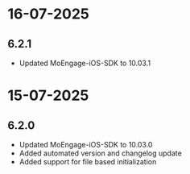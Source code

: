 # 16-07-2025

## 6.2.1

- Updated MoEngage-iOS-SDK to 10.03.1

# 15-07-2025

## 6.2.0

- Updated MoEngage-iOS-SDK to 10.03.0
- Added automated version and changelog update
- Added support for file based initialization
